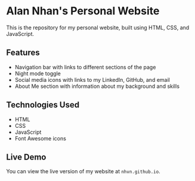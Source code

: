 # Alan Nhan's Personal Website

This is the repository for my personal website, built using HTML, CSS, and JavaScript.

## Features

- Navigation bar with links to different sections of the page
- Night mode toggle
- Social media icons with links to my LinkedIn, GitHub, and email
- About Me section with information about my background and skills

## Technologies Used

- HTML
- CSS
- JavaScript
- Font Awesome icons

## Live Demo

You can view the live version of my website at `nhvn.github.io`.
